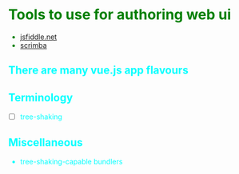 # <font color='green'>Tools to use for authoring web ui

- [jsfiddle.net](https://jsfiddle.net/chrisvfritz/50wL7mdz/)
- [scrimba](https://scrimba.com/p/pnyzgAP/cMPa2Uk)

## <font color="cyan">There are many vue.js app flavours

## Terminology

- [ ] tree-shaking

## Miscellaneous

- tree-shaking-capable bundlers

